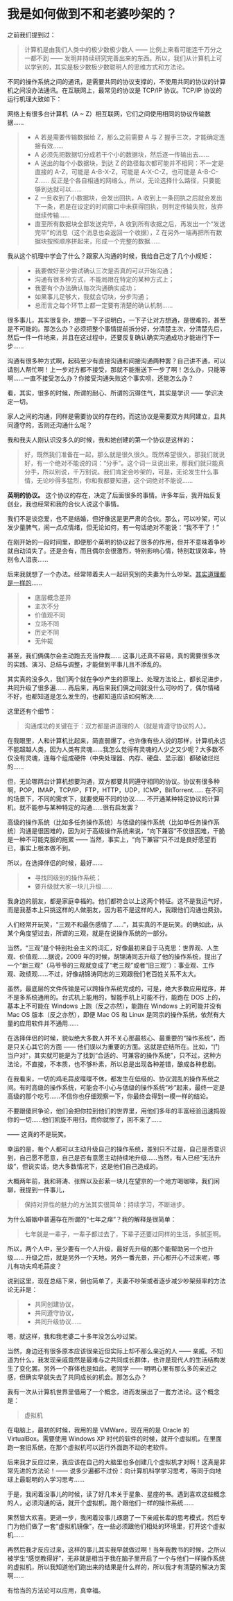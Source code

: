 # 我是如何做到不和老婆吵架的？
 
 之前我们提到过：
 
 > 计算机是由我们人类中的极少数极少数人 —— 比例上来看可能连千万分之一都不到 —— 发明并持续研究完善出来的东西。所以，我们从计算机上可以学到的，其实是极少数极少数聪明人的思维方式和方法论。
 
 不同的操作系统之间的通讯，是需要共同的协议支撑的，不使用共同的协议的计算机之间没办法通讯。在互联网上，最常见的协议是 TCP/IP 协议。TCP/IP 协议的运行机理大致如下：
 
 网络上有很多台计算机（A ~ Z）相互联网，它们之间使用相同的协议传输数据……
 
 > - A 若是需要传输数据给 Z，那么之前需要 A 与 Z 握手三次，才能确定连接有效……
 > - A 必须先把数据切分成若干个小的数据块，然后逐一传输出去……
 > - A 送出的每个小数据块，到达 Z 的路径每次都可能并不相同：不一定是直接的 A-Z，可能是 A-B-X-Z，可能是 A-X-C-Z，也可能是 A-B-C-Z…… 反正是个各自相通的网络么，所以，无论选择什么路径，只要能够到达就可以……
 > - Z 一旦收到了小数据块，会发出回执，A 收到上一条回执之后就会发出下一条，若是在设定的时间窗口中未获得回执，则判定传输失败，放弃继续传输……
 > - 直至所有数据块全部发送完毕，A 收到所有收据之后，再发出一个“发送完毕”的消息（这个消息也会返回一个收据），Z 在另外一端再把所有数据块按照顺序拼起来，形成一个完整的数据……
 
 我从这个机理中学会了什么？跟家人沟通的时候，我给自己定了几个小规矩：
 
 > - 我要做好至少尝试确认三次是否真的可以开始沟通；
 > - 沟通有很多种方式，不能局限在特定的某种方式上；
 > - 我要有个办法确认每次沟通确实成功；
 > - 如果事儿足够大，我就会切块，分步沟通；
 > - 总而言之每个环节上都一定要有清楚的确认机制……
 
 很多事儿，其实很复杂，想要一下子说明白，一下子让对方想通，是很难的，甚至是不可能的。那怎么办？必须把整个事情提前拆分好，分清楚主次，分清楚先后，然后一件一件地来，并且在这过程中，还要反复确认确实沟通成功才能进行下一步……
 
 沟通有很多种方式啊，起码至少有直接沟通和间接沟通两种罢？自己讲不通，可以请别人帮忙啊！上一步对方都不接受，那就不能推送下一步了啊！怎么办，只能等啊……一直不接受怎么办？你接受沟通失败这个事实呗，还能怎么办？
 
 看，其实，很多的时候，所谓的耐心、所谓的沉得住气，其实是学识 —— 学识决定一切。
 
 家人之间的沟通，同样是需要协议的存在的。而这协议是需要双方共同建立，且共同遵守的，否则还沟通什么呢？
 
 我和我夫人刚认识没多久的时候，我和她创建的第一个协议是这样的：
 
 > 好，既然我们准备在一起，那么就是很久很久。既然希望很久，那我们就说好，有一个绝对不能说的词：“分手”。这个词一旦说出来，那我们就只能真分手，所以别说，千万别说。我们肯定会吵架的，可是，无论发生什么事情，无论吵得多猛烈，你和我都要知道，这个词绝对不能说……
 
**英明的协议。** 这个协议的存在，决定了后面很多的事情。许多年后，我开始反复创业，我也经常和我的合伙人说这个事情。
 
 我们不是谈恋爱，也不是结婚，但好像这是更严肃的合伙。那么，可以吵架，可以发少量脾气，闹一点点情绪，但无论如何，有一句话绝对不能说：“我不干了！”
 
 在刚开始的一段时间里，即便那个英明的协议起了很多的作用，但并不意味着争吵就自动消失了。还是会有，而且偶尔会很激烈，特别影响心情，特别耽误效率，特别令人沮丧……
 
 后来我就想了一个办法。经常带着夫人一起研究别的夫妻为什么吵架。[其实道理都是一样的](A09.md)……
 
 > - 底层概念差异
 > - 主次不分
 > - 价值观不同
 > - 立场不同
 > - 历史不同
 > - 无仲裁
 
 甚至，我们俩偶尔会主动跑去充当仲裁…… 这事儿还真不容易，真的需要很多次的实践、演习、总结与调整，才能做到平事儿且不添乱的。
 
 其实真的没多久，我们两个就在争吵产生的原理上、处理方法论上，都长足进步，共同升级了很多遍…… 再后来，再后来我们俩之间就没什么可吵的了，偶尔情绪不好，也都知道是怎么发生的，也都知道应该如何解决……
 
 这里还有个细节：
 
 > 沟通成功的关键在于：双方都是讲道理的人（就是肯遵守协议的人）。
 
 在我眼里，人和计算机比起来，简直弱爆了。也许像有些人说的那样，计算机永远不能超越人类，因为人类有灵魂……我怎么觉得有灵魂的人少之又少呢？大多数不仅没有灵魂，连每个组成硬件（中央处理器、内存、硬盘、显示器）都破破烂烂的……
 
 但，无论哪两台计算机想要沟通，双方都要共同遵守相同的协议。协议有很多种啊，POP，IMAP，TCP/IP，FTP，HTTP，UDP，ICMP，BitTorrent…… 在不同的场景下，不同的需求下，就要使用不同的协议…… 不开通某种特定协议的计算机，就不能参与某种特定的沟通……很有启发罢？
 
 高级的操作系统（比如多任务操作系统）与低级的操作系统（比如单任务操作系统）沟通是很困难的，因为对于高级操作系统来说，“向下兼容”不仅很困难，干脆是一种不可能克服的拖累 —— 当然，事实上，“向下兼容”只不过是良好愿望而已，事实上根本做不到。
 
 所以，在选择伴侣的时候，最好……
 
 > - 寻找同级别的操作系统；
 > - 要升级就大家一块儿升级……
 
 我身边的朋友，都是家庭幸福的。他们都符合以上这两个特征。这不是我运气好，而是我基本上只挑这样的人做朋友，因为若不是这样的人，我跟他们沟通也费劲。
 
 人们经常开玩笑，“三观不和最伤感情了……”，其实真的不是玩笑。的确如此，从某个角度望过去，所谓的三观，就是在说操作系统的一部分。
 
 当然，“三观”是个特别社会主义的词汇，好像最初来自于马克思：世界观、人生观、价值观……据说，2009 年的时候，胡锦涛同志升级了他的操作系统，提出了一个“新三观”（马爷爷的三观就变成了“老三观”或者“旧三观”）：事业观、工作观、政绩观……不过，好像胡锦涛同志的三观跟我们老百姓关系不太大。
 
 虽然，最底层的文件传输是可以跨操作系统完成的，可是，绝大多数应用程序，并不是多系统通用的。台式机上能用的，智能手机上可能不行，能跑在 DOS 上的，基本上不可能在 Windows 上跑（反之亦然），能跑在 Windows 上的可能并没有 Mac OS 版本（反之亦然），即便 Mac OS 和 Linux 是同宗的操作系统，依然有大量的应用软件并不通用……
 
 在选择伴侣的时候，貌似绝大多数人并不关心那最核心、最重要的“操作系统”，而是只关心其它的方面 —— 他们误以为重要的方面。这就是症结所在。比如，“门当户对”，其实就可能是为了找到“合适的、可兼容的操作系统”，只不过，这种方法论，不直接，不本质，也不够朴素，所以总是出现各种差错，酿成各种悲剧。
 
 在我看来，一切的鸡毛蒜皮喋喋不休，都发生在低级的、协议混乱的操作系统之间。有时高级的操作系统，可能会不小心与低级的操作系统“吵”起来，最终一定是高级的那个吃亏……不信你也仔细观察一下，你最终会得到一模一样的结论。
 
 不要跟傻屄争论，他们会把你拉到他们的世界里，用他们多年的丰富经验迅速捣毁你的一切……他们凯旋不用归，而你就惨了，回不来了……
 
 —— 这真的不是玩笑。
 
 幸运的是，每个人都可以主动升级自己的操作系统，差别只不过是，自己是否意识到，自己愿不愿意，自己是否有意愿主动持续地升级……当然，有人已经“无法升级”，但说实话，绝大多数情况下，这是他们自己造成的。
 
 大概两年前，我和蒋涛、张辉以及彭萦一块儿在望京的一个地方喝咖啡，我们闲聊，我提到一件事儿，
 
 > 保持对异性的魅力的方法其实很简单：持续学习，不断进步。
 
 为什么婚姻中普遍存在所谓的“七年之痒”？我的解释是很简单：
 
 > 七年就是一辈子，一辈子都过去了，下辈子还要过同样的生活，多腻歪啊。
 
 所以，两个人中，至少要有一个人升级，最好先升级的那个能帮助另一个也升级…… 升级之后，就是另外一个天地，另外一番光景，开心都开心不过来呢，哪儿有功夫鸡毛蒜皮？
 
 说到这里，现在总结下来，倒也简单了，夫妻不吵架或者逐步减少吵架频率的方法论无非是：
 
 > - 共同创建协议，
 > - 共同遵守协议，
 > - 共同升级协议……
 
 嗯，就这样，我和我老婆二十多年没怎么吵过架。
 
 当然，身边还有很多原本应该很亲近但实际上却不那么亲近的人 —— 亲戚。不知道为什么，我发现亲戚竟然是最难与之共同成长群体，也许是现代人的生活结构发生了变化罢。另外一个群体也是如此，老同学 —— 明明心里有那么多的亲近之感，但确实早就失去了共同成长的机会。那怎么办？
 
 我有一次从计算机世界里借用了一个概念，进而发展出了一套方法论。这个概念是：
 
 > 虚拟机
 
 在电脑上，最初的时候，我用的是 VMWare，现在用的是 Oracle 的 VirtualBox。需要使用 Windows XP 时代的软件的时候，就开个虚拟机，在里面跑一套旧系统，在那个虚拟机可以运行外面跑不动的老软件。
 
 后来我才反应过来，我应该在自己的大脑里也多创建几个虚拟机才对啊！这真是非常先进的方法论！—— 说多少遍都不过份：向计算机科学学习思考，等同于向地球上最聪明的人学习思考……
 
 于是，我闲着没事儿的时候，读了好几本关于星象、星座的书。遇到喜欢这些概念的人，必须沟通的话，就开个虚拟机，跑个跟他们一样的操作系统……
 
 果然皆大欢喜。更进一步，我闲着没事儿琢磨了一下亲戚长辈的思考模式，然后专门为他们做了一套“虚拟机镜像”，在一些必须跟他们相处的环境里，打开这个虚拟机……
 
 再然后我才反应过来，这样的事儿其实我早就做过啊！当年我教书的时候，之所以被学生“感觉教得好”，无非就是相当于我在脑子里开启了一个与他们一样操作系统的虚拟机，所以我知道他们跑出来的结果是什么样的，所以我才有清楚的解决方案啊……
 
 有恰当的方法论可以应用，真幸福。
 
 